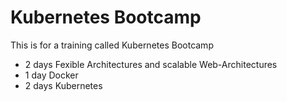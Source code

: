 # Kubernetes Bootcamp
This is for a training called Kubernetes Bootcamp

* 2 days Fexible Architectures and scalable Web-Architectures
* 1 day Docker
* 2 days Kubernetes

